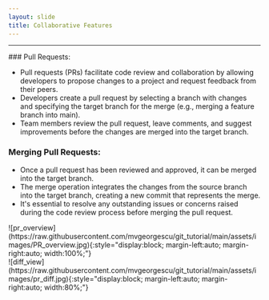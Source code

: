 ```yaml
---
layout: slide
title: Collaborative Features
---
```


---
<section markdown="1">
### Pull Requests:

- Pull requests (PRs) facilitate code review and collaboration by allowing developers to propose changes to a project and request feedback from their peers.
- Developers create a pull request by selecting a branch with changes and specifying the target branch for the merge (e.g., merging a feature branch into main).
- Team members review the pull request, leave comments, and suggest improvements before the changes are merged into the target branch.

### Merging Pull Requests:

- Once a pull request has been reviewed and approved, it can be merged into the target branch.
- The merge operation integrates the changes from the source branch into the target branch, creating a new commit that represents the merge.
- It's essential to resolve any outstanding issues or concerns raised during the code review process before merging the pull request.
</section>

<section markdown="1">
![pr_overview](https://raw.githubusercontent.com/mvgeorgescu/git_tutorial/main/assets/images/PR_overview.jpg){:style="display:block; margin-left:auto; margin-right:auto; width:100%;"}
</section>

<section markdown="1">
![diff_view](https://raw.githubusercontent.com/mvgeorgescu/git_tutorial/main/assets/images/pr_diff.jpg){:style="display:block; margin-left:auto; margin-right:auto; width:80%;"}
</section>



